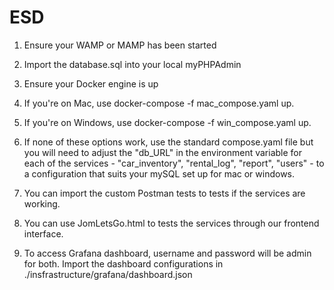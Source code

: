 # ESD
1. Ensure your WAMP or MAMP has been started

2. Import the database.sql into your local myPHPAdmin

3. Ensure your Docker engine is up

4. If you're on Mac, use docker-compose -f mac_compose.yaml up. 

5. If you're on Windows, use docker-compose -f win_compose.yaml up. 

6. If none of these options work, use the standard compose.yaml file but you will need to adjust the  "db_URL" in the environment variable for each of the services - "car_inventory", "rental_log", "report", "users" - to a configuration that suits your mySQL set up for mac or windows.

7. You can import the custom Postman tests to tests if the services are working.

8. You can use JomLetsGo.html to tests the services through our frontend interface.

9. To access Grafana dashboard, username and password will be admin for both. Import the dashboard configurations in 
./insfrastructure/grafana/dashboard.json